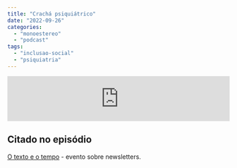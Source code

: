 ```yaml
---
title: "Crachá psiquiátrico"
date: "2022-09-26"
categories: 
  - "monoestereo"
  - "podcast"
tags: 
  - "inclusao-social"
  - "psiquiatria"
---
```


<iframe src="https://anchor.fm/monoestereo/embed/episodes/Crach-psiquitrico-e1od0fe" height="102px" width="100%" frameborder="0" scrolling="no"></iframe>

## Citado no episódio

[O texto e o tempo](https://otextoeotempo.substack.com/p/programacao) - evento sobre newsletters.
